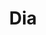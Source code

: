 ---
title: "Dia"
url: /ciudad-autonoma-de-buenos-aires/dia-avenida-jose-maria-moreno/
shop: supermercado
---